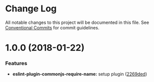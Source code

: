 # Change Log

All notable changes to this project will be documented in this file.
See [Conventional Commits](https://conventionalcommits.org) for commit guidelines.

<a name="1.0.0"></a>
# 1.0.0 (2018-01-22)


### Features

* **eslint-plugin-commonjs-require-name:** setup plugin ([2269ded](https://github.com/charlesbjohnson/eslint-module-plugins/commit/2269ded))
